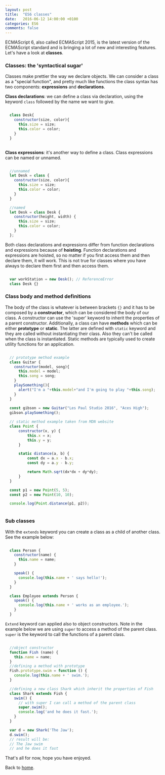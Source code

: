 ```yaml
---
layout: post
title:  "ES6 classes"
date:   2016-06-12 14:00:00 +0100
categories: ES6
comments: false
---
```


ECMAScript 6, also called ECMAScript 2015, is the latest version of the ECMAScript standard and is bringing a lot of new and interesting features. Let's have a look at **classes**.

### Classes: the 'syntactical sugar' ###
Classes make prettier the way we declare objects. We can consider a class as a "special function", and pretty much like functions the class syntax has two components: **expressions** and **declarations**.

**Class declarations**: we can define a class via declaration, using the keyword `class` followed by the name we want to give.

```javascript

  class Desk{
    constructor(size, color){
      this.size = size;
      this.color = color;
    }
  }
  
```

**Class expressions**: it's another way to define a class. Class expressions can be named or unnamed.

```javascript

  //unnamed
  let Desk = class {
    constructor(size, color){
      this.size = size;
      this.color = color;
    }
  }

  //named
  let Desk = class Desk {
    constructor(height, width) {
      this.size = size;
      this.color = color;
    }
  };

```

Both class declarations and expressions differ from function declarations and expressions because of **hoisting**. Function declarations and expressions are hoisted, so no matter if you first access them and then declare them, it will work. This is not true for classes where you have always to declare them first and then access them.

```javascript

  var workStation = new Desk(); // ReferenceError
  class Desk {}

```

### Class body and method definitions ###
The body of the class is whatever is between brackets `{}` and it has to be composed by a **constructor**, which can be considered the body of our class. A constructor can use the 'super' keyword to inherit the properties of a parent constructor. Additionally, a class can have **methods** which can be either **prototype** or **static**. The latter are defined with `static` keyword and they are called without instantiating their class. Also they can't be called when the class is instantiated. Static methods are typically used to create utility functions for an application.

```javascript

  // prototype method example
  class Guitar {
    constructor(model, song){
      this.model = model;
      this.song = song;
    }
    playSomething(){
      alert("I'm a "+this.model+"and I'm going to play "+this.song);
    }
  }
  
  const gibson = new Guitar("Les Paul Studio 2016", "Aces High");
  gibson.playSomething();

  // static method example taken from MDN website
  class Point {
      constructor(x, y) {
          this.x = x;
          this.y = y;
      }

      static distance(a, b) {
          const dx = a.x - b.x;
          const dy = a.y - b.y;

          return Math.sqrt(dx*dx + dy*dy);
      }
  }

  const p1 = new Point(5, 5);
  const p2 = new Point(10, 10);

  console.log(Point.distance(p1, p2));
  

```

### Sub classes ###
With the `extends` keyword you can create a class as a child of another class. See the example below:

```javascript

  class Person {
    constructor(name) {
      this.name = name;
    }

    speak() {
      console.log(this.name + ' says hello!');
    }
  }

  class Employee extends Person {
    speak() {
      console.log(this.name + ' works as an employee.');
    }
  }

```

`Extend` keyword can applied also to object constructors. Note in the example below we are using `super` to access a method of the parent class. `super` is the keyword to call the functions of a parent class.

```javascript

  //object constructor
  function Fish (name) {
    this.name = name;  
  }
  //defining a method with prototype
  Fish.prototype.swim = function () {
    console.log(this.name + ' swim.');
  }

  //defining a new class Shark which inherit the properties of Fish
  class Shark extends Fish {
    swim() {
      // with super I can call a method of the parent class
      super.swim();
      console.log('and he does it fast.');
    }
  }

  var d = new Shark('The Jaw');
  d.swim();
  // result will be:
  // The Jaw swim
  // and he does it fast

```

That's all for now, hope you have enjoyed.

Back to [home](/).